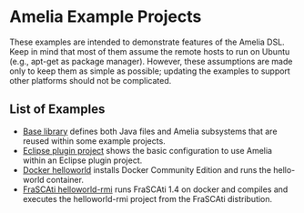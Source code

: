# Amelia Example Projects

These examples are intended to demonstrate features of the Amelia DSL. Keep in mind that most of them assume the remote hosts to run on Ubuntu (e.g., apt-get as package manager). However, these assumptions are made only to keep them as simple as possible; updating the examples to support other platforms should not be complicated.

## List of Examples

- [Base library](base) defines both Java files and Amelia subsystems that are reused within some example projects.
- [Eclipse plugin project](eclipse-plugin-project) shows the basic configuration to use Amelia within an Eclipse plugin project.
- [Docker helloworld](docker-hello-world) installs Docker Community Edition and runs the hello-world container.
- [FraSCAti helloworld-rmi](frascati-helloworld-rmi) runs FraSCAti 1.4 on docker and compiles and executes the helloworld-rmi project from the FraSCAti distribution.
